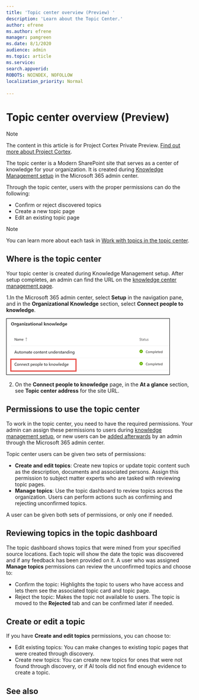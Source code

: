 ```yaml
---
title: 'Topic center overview (Preview) '
description: 'Learn about the Topic Center.'
author: efrene
ms.author: efrene
manager: pamgreen
ms.date: 8/1/2020
audience: admin
ms.topic: article
ms.service: 
search.appverid: 
ROBOTS: NOINDEX, NOFOLLOW
localization_priority: Normal

---
```

# Topic center overview (Preview)

> [!Note] 
> The content in this article is for Project Cortex Private Preview. [Find out more about Project Cortex](https://aka.ms/projectcortex).

The topic center is a Modern SharePoint site that serves as a center of knowledge for your organization​. It is created during [Knowledge Management setup](set-up-knowledge-network.md) in the Microsoft 365 admin center.

Through the topic center, users with the proper permissions can do the following:

- Confirm or reject discovered topics
- Create a new topic page
- Edit an existing topic page

> [!Note] 
> You can learn more about each task in [Work with topics in the topic center](work-with-topics.md).

## Where is the topic center

Your topic center is created during Knowledge Management setup. After setup completes, an admin can find the URL on the [knowledge center management page](manage-knowledge-network.md).

1.In the Microsoft 365 admin center, select **Setup** in the navigation pane, and in the **Organizational Knowledge** section, select **Connect people to knowledge**.

   ![Connect people to knowledge](../media/content-understanding/manage-connect-people-to-knowledge.png) </br>

2. On the **Connect people to knowledge** page, in the **At a glance** section, see **Topic center address** for the site URL.

## Permissions to use the topic center

To work in the topic center, you need to have the required permissions. Your admin can assign these permissions to users during [knowledge management setup](set-up-knowledge-network.md), or new users can be [added afterwards](give-user-permissions-to-the-topic-center.md) by an admin through the Microsoft 365 admin center.

Topic center users can be given two sets of permissions:

- **Create and edit topics**: Create new topics or update topic content such as the description, documents and associated persons. Assign this permission to subject matter experts who are tasked with reviewing topic pages.
- **Manage topics**: Use the topic dashboard to review topics across the organization. Users can perform actions such as confirming and rejecting unconfirmed topics.

A user can be given both sets of permissions, or only one if needed. 

## Reviewing topics in the topic dashboard

The topic dashboard shows topics that were mined from your specified source locations. Each topic will show the date the topic was discovered and if any feedback has been provided on it. A user who was assigned **Manage topics** permissions can review the unconfirmed topics and choose to:
- Confirm the topic: Highlights the topic to users who have access and lets them see the associated topic card and topic page.
- Reject the topic: Makes the topic not available to users. The topic is moved to the **Rejected** tab and can be confirmed later if needed.

## Create or edit a topic

If you have **Create and edit topics** permissions, you can choose to:

- Edit existing topics: You can make changes to existing topic pages that were created through discovery.
- Create new topics: You can create new topics for ones that were not found through discovery, or if AI tools did not find enough evidence to create a topic.






## See also



  







